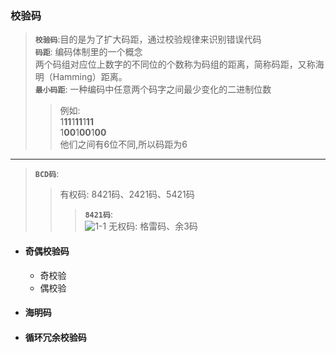 ### 校验码
  > **`校验码`**:目的是为了扩大码距，通过校验规律来识别错误代码</br>
  **`码距`**: 编码体制里的一个概念</br>
   两个码组对应位上数字的不同位的个数称为码组的距离，简称码距，又称海明（Hamming）距离。</br>
  **`最小码距`**: 一种编码中任意两个码字之间最少变化的二进制位数
  >>例如:</br> 
  1**11**1**11**1**11**</br>
  1**00**1**00**1**00**</br>
  他们之间有6位不同,所以码距为6
  ---
  > **`BCD码`**: </br>
  >> 有权码:</bar>
    8421码、2421码、5421码</br>  
  >>> **`8421码`**: </br>
    ![1-1](https://github.com/flysafely/Software-Design-Engineer-Note/blob/master/%E7%AC%AC%E4%B8%80%E7%AB%A0-%E8%AE%A1%E7%AE%97%E6%9C%BA%E7%B3%BB%E7%BB%9F%E7%9F%A5%E8%AF%86/%E6%9C%AC%E7%AB%A0%E5%9B%BE%E4%BE%8B/1-1.jpg)</bar>
  无权码:</bar>
  格雷码、余3码
    

  
  + #### 奇偶校验码
    + 奇校验
    + 偶校验
  + #### 海明码
  + #### 循环冗余校验码
